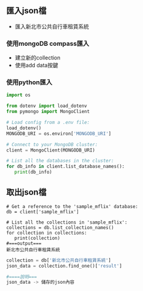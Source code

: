 ## 匯入json檔

- 匯入新北市公共自行車租賃系統

### 使用mongoDB compass匯入
- 建立新的collection
- 使用add data按鍵

### 使用python匯入

```python
import os

from dotenv import load_dotenv
from pymongo import MongoClient

# Load config from a .env file:
load_dotenv()
MONGODB_URI = os.environ['MONGODB_URI']

# Connect to your MongoDB cluster:
client = MongoClient(MONGODB_URI)

# List all the databases in the cluster:
for db_info in client.list_database_names():
   print(db_info)
```

## 取出json檔

```
# Get a reference to the 'sample_mflix' database:
db = client['sample_mflix']

# List all the collections in 'sample_mflix':
collections = db.list_collection_names()
for collection in collections:
   print(collection)
#===output===
新北市公共自行車租賃系統
```

```python
collection = db['新北市公共自行車租賃系統']
json_data = collection.find_one()['result']

#====說明===
json_data -> 儲存的json內容
```